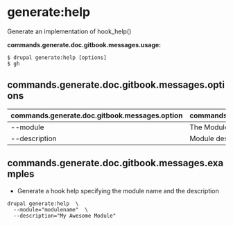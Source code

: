 # generate:help
Generate an implementation of hook_help()

**commands.generate.doc.gitbook.messages.usage:**
```
$ drupal generate:help [options]
$ gh
```

## commands.generate.doc.gitbook.messages.options
commands.generate.doc.gitbook.messages.option | commands.generate.doc.gitbook.messages.details
-------|-------------
--module | The Module name.
--description | Module description

## commands.generate.doc.gitbook.messages.examples
* Generate a hook help specifying the module name and the description
```
drupal generate:help  \
  --module="modulename"  \
  --description="My Awesome Module"
```
